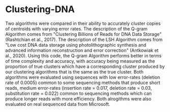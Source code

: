 # Clustering-DNA
Two algorithms were compared in their ability to accurately cluster copies of centroids with varying error rates.
The description of the Q-gram Algorithm comes from "Clustering Billions of Reads for DNA Data Storage" (Rashtchian et al., 2017).
The description of the LSH Algorithm comes from "Low cost DNA data storage using photolithographic synthesis and advanced information reconstruction and error correction" (Antkowiak et al., 2020). Using this code, the Q-gram Algorithm performs better in terms of time complexity and accuracy, with accuracy being measured as the proportion of true clusters which have a corresponding cluster produced by our clustering algorithms that is the same as the true cluster. Both algorithms were evaluated using sequences with low error-rates (deletion rate of 0.0005) common to some sequencing methods that produce short reads, medium error-rates (insertion rate = 0.017, deletion rate = 0.03, substitution rate = 0.022) common to sequencing methods which can produce longer reads with more efficiency. Both alrogithms were also evaluated on real sequenced data from Microsoft. 
